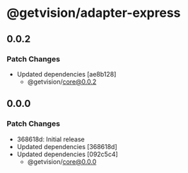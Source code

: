 # @getvision/adapter-express

## 0.0.2

### Patch Changes

- Updated dependencies [ae8b128]
  - @getvision/core@0.0.2

## 0.0.0

### Patch Changes

- 368618d: Initial release
- Updated dependencies [368618d]
- Updated dependencies [092c5c4]
  - @getvision/core@0.0.0
